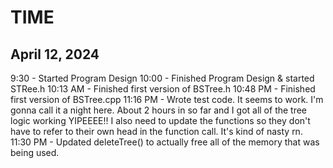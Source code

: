 # TIME
## April 12, 2024
9:30 - Started Program Design
10:00 - Finished Program Design & started STRee.h
10:13 AM - Finished first version of BSTree.h
10:48 PM - Finished first version of BSTree.cpp
11:16 PM - Wrote test code. It seems to work. I'm gonna call it a night here. About 2 hours in so far and I got all of the tree logic working YIPEEEE!! I also need to update the functions so they don't have to refer to their own head in the function call. It's kind of nasty rn.
11:30 PM - Updated deleteTree() to actually free all of the memory that was being used.